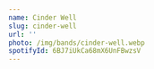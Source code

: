 ```yaml
---
name: Cinder Well
slug: cinder-well
url: ''
photo: /img/bands/cinder-well.webp
spotifyId: 6BJ7iUkCa68mX6UnFBwzsV
---
```

